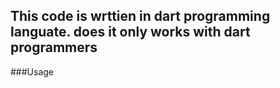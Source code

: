 ## This code is wrttien in dart programming languate. does it only works with dart programmers

###Usage
